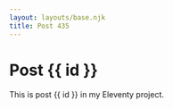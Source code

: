 ```yaml
---
layout: layouts/base.njk
title: Post 435
---
```


# Post {{ id }}

This is post {{ id }} in my Eleventy project.
